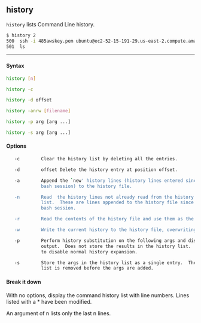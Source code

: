 history
-------

`history` lists Command Line history.

~~~ bash
$ history 2
500  ssh -i 485awskey.pem ubuntu@ec2-52-15-191-29.us-east-2.compute.amazonaws.com
501  ls
~~~

---

#### Syntax
~~~bash
history [n]

history -c

history -d offset

history -anrw [filename]

history -p arg [arg ...]

history -s arg [arg ...]

~~~
#### Options

~~~ bash
   -c        Clear the history list by deleting all the entries.

   -d        offset Delete the history entry at position offset.

   -a        Append the `new' history lines (history lines entered since the beginning of the current
             bash session) to the history file.

   -n        Read  the history lines not already read from the history file into the current history
             list.  These are lines appended to the history file since the beginning of the current
             bash session.

   -r        Read the contents of the history file and use them as the current history.

   -w        Write the current history to the history file, overwriting the history file's contents.

   -p        Perform history substitution on the following args and display the result on the standard
             output.  Does not store the results in the history list.  Each arg must be quoted
             to disable normal history expansion.

   -s        Store the args in the history list as a single entry.  The last command in the history
             list is removed before the args are added.

~~~

#### Break it down
With no options, display the command history list with line numbers. Lines listed with a * have been modified.

An argument of n lists only the last n lines.

